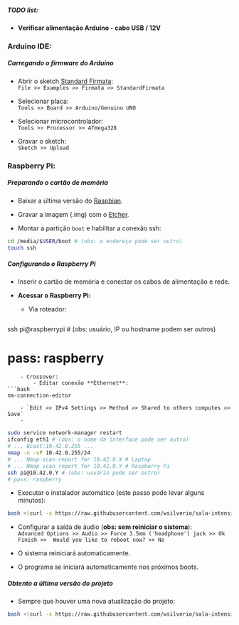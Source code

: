 ##### TODO list:
- **Verificar alimentação Arduino - cabo USB / 12V**

### Arduino IDE:

##### Carregando o firmware do Arduino

* Abrir o sketch [Standard Firmata](https://github.com/firmata/arduino/blob/master/examples/StandardFirmata/StandardFirmata.ino):  
`File >> Examples >> Firmata >> StandardFirmata`

* Selecionar placa:  
`Tools >> Board >> Arduino/Genuino UNO`

* Selecionar microcontrolador:  
`Tools >> Processor >> ATmega328`

* Gravar o sketch:  
`Sketch >> Upload`

### Raspberry Pi:

##### Preparando o cartão de memória

* Baixar a última versão do [Raspbian](https://www.raspberrypi.org/downloads/raspbian/).

* Gravar a imagem (.img) com o [Etcher](https://etcher.io/).

* Montar a partição `boot` e habilitar a conexão ssh:
```bash
cd /media/$USER/boot # (obs: o endereço pode ser outro)
touch ssh
```

##### Configurando o Raspberry Pi
* Inserir o cartão de memória e conectar os cabos de alimentação e rede.

* **Acessar o Raspberry Pi:**  
	- Via roteador:  
	```bash
ssh pi@raspberrypi # (obs: usuário, IP ou hostname podem ser outros)
# pass: raspberry
```  
	- Crossover:  
		- Editar conexão **Ethernet**:  
```bash
nm-connection-editor
```  

		- `Edit >> IPv4 Settings >> Method >> Shared to others computes >> Save`  
		- 
```bash
sudo service network-manager restart
ifconfig eth1 # (obs: o nome da interface pode ser outro)
# ... Bcast:10.42.0.255 ...
nmap -n -sP 10.42.0.255/24
# ... Nmap scan report for 10.42.0.X # Laptop
# ... Nmap scan report for 10.42.0.Y # Raspberry Pi
ssh pi@10.42.0.Y # (obs: usuário pode ser outro)
# pass: raspberry
```

* Executar o instalador automático (este passo pode levar alguns minutos):
```bash
bash <(curl -s https://raw.githubusercontent.com/wsilverio/sala-intensidade/master/autoinstall.sh)
```

* Configurar a saída de áudio (**obs: sem reiniciar o sistema**):  
`Advanced Options >> Audio >> Force 3.5mm ('headphone') jack >> Ok`  
`Finish >>  Would you like to reboot now? >> No`  

* O sistema reiniciará automaticamente.  
* O programa se iniciará automaticamente nos próximos boots.  

##### Obtento a última versão do projeto
* Sempre que houver uma nova atualização do projeto:
```bash
bash <(curl -s https://raw.githubusercontent.com/wsilverio/sala-intensidade/master/autoinstall.sh)
```
